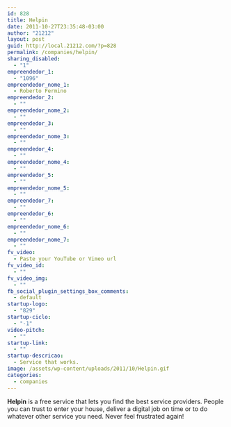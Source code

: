 ```yaml
---
id: 828
title: Helpin
date: 2011-10-27T23:35:48-03:00
author: "21212"
layout: post
guid: http://local.21212.com/?p=828
permalink: /companies/helpin/
sharing_disabled:
  - "1"
empreendedor_1:
  - "1096"
empreendedor_nome_1:
  - Roberto Fermino
empreendedor_2:
  - ""
empreendedor_nome_2:
  - ""
empreendedor_3:
  - ""
empreendedor_nome_3:
  - ""
empreendedor_4:
  - ""
empreendedor_nome_4:
  - ""
empreendedor_5:
  - ""
empreendedor_nome_5:
  - ""
empreendedor_7:
  - ""
empreendedor_6:
  - ""
empreendedor_nome_6:
  - ""
empreendedor_nome_7:
  - ""
fv_video:
  - Paste your YouTube or Vimeo url
fv_video_id:
  - ""
fv_video_img:
  - ""
fb_social_plugin_settings_box_comments:
  - default
startup-logo:
  - "829"
startup-ciclo:
  - "-1"
video-pitch:
  - ""
startup-link:
  - ""
startup-descricao:
  - Service that works.
image: /assets/wp-content/uploads/2011/10/Helpin.gif
categories:
  - companies
---
```

<div>
  <p>
    <strong>Helpin</strong> is a free service that lets you find the best service providers. People you can trust to enter your house, deliver a digital job on time or to do whatever other service you need. Never feel frustrated again!
  </p>
</div>